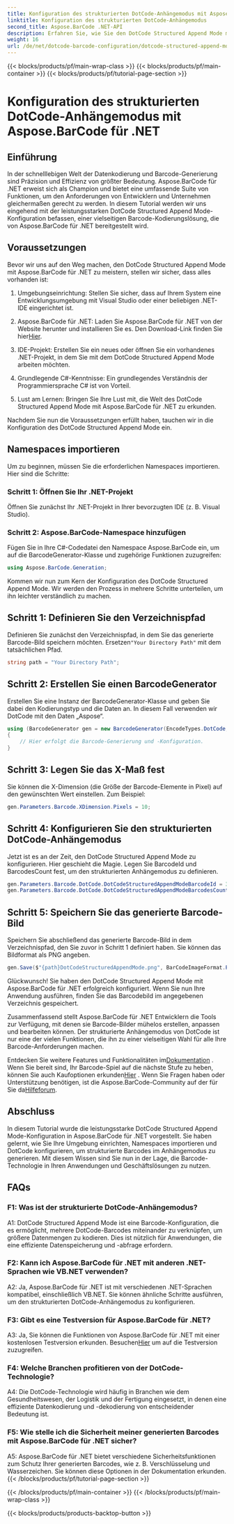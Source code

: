 ```yaml
---
title: Konfiguration des strukturierten DotCode-Anhängemodus mit Aspose.BarCode für .NET
linktitle: Konfiguration des strukturierten DotCode-Anhängemodus
second_title: Aspose.BarCode .NET-API
description: Erfahren Sie, wie Sie den DotCode Structured Append Mode mit Aspose.BarCode für .NET konfigurieren und effiziente Barcodes erstellen.
weight: 16
url: /de/net/dotcode-barcode-configuration/dotcode-structured-append-mode-configuration/
---
```


{{< blocks/products/pf/main-wrap-class >}}
{{< blocks/products/pf/main-container >}}
{{< blocks/products/pf/tutorial-page-section >}}

# Konfiguration des strukturierten DotCode-Anhängemodus mit Aspose.BarCode für .NET

## Einführung

In der schnelllebigen Welt der Datenkodierung und Barcode-Generierung sind Präzision und Effizienz von größter Bedeutung. Aspose.BarCode für .NET erweist sich als Champion und bietet eine umfassende Suite von Funktionen, um den Anforderungen von Entwicklern und Unternehmen gleichermaßen gerecht zu werden. In diesem Tutorial werden wir uns eingehend mit der leistungsstarken DotCode Structured Append Mode-Konfiguration befassen, einer vielseitigen Barcode-Kodierungslösung, die von Aspose.BarCode für .NET bereitgestellt wird.

## Voraussetzungen

Bevor wir uns auf den Weg machen, den DotCode Structured Append Mode mit Aspose.BarCode für .NET zu meistern, stellen wir sicher, dass alles vorhanden ist:

1. Umgebungseinrichtung: Stellen Sie sicher, dass auf Ihrem System eine Entwicklungsumgebung mit Visual Studio oder einer beliebigen .NET-IDE eingerichtet ist.

2.  Aspose.BarCode für .NET: Laden Sie Aspose.BarCode für .NET von der Website herunter und installieren Sie es. Den Download-Link finden Sie hier[Hier](https://releases.aspose.com/barcode/net/).

3. IDE-Projekt: Erstellen Sie ein neues oder öffnen Sie ein vorhandenes .NET-Projekt, in dem Sie mit dem DotCode Structured Append Mode arbeiten möchten.

4. Grundlegende C#-Kenntnisse: Ein grundlegendes Verständnis der Programmiersprache C# ist von Vorteil.

5. Lust am Lernen: Bringen Sie Ihre Lust mit, die Welt des DotCode Structured Append Mode mit Aspose.BarCode für .NET zu erkunden.

Nachdem Sie nun die Voraussetzungen erfüllt haben, tauchen wir in die Konfiguration des DotCode Structured Append Mode ein.

## Namespaces importieren

Um zu beginnen, müssen Sie die erforderlichen Namespaces importieren. Hier sind die Schritte:

### Schritt 1: Öffnen Sie Ihr .NET-Projekt

Öffnen Sie zunächst Ihr .NET-Projekt in Ihrer bevorzugten IDE (z. B. Visual Studio).

### Schritt 2: Aspose.BarCode-Namespace hinzufügen

Fügen Sie in Ihre C#-Codedatei den Namespace Aspose.BarCode ein, um auf die BarcodeGenerator-Klasse und zugehörige Funktionen zuzugreifen:

```csharp
using Aspose.BarCode.Generation;
```

Kommen wir nun zum Kern der Konfiguration des DotCode Structured Append Mode. Wir werden den Prozess in mehrere Schritte unterteilen, um ihn leichter verständlich zu machen.

## Schritt 1: Definieren Sie den Verzeichnispfad

 Definieren Sie zunächst den Verzeichnispfad, in dem Sie das generierte Barcode-Bild speichern möchten. Ersetzen`"Your Directory Path"` mit dem tatsächlichen Pfad.

```csharp
string path = "Your Directory Path";
```

## Schritt 2: Erstellen Sie einen BarcodeGenerator

Erstellen Sie eine Instanz der BarcodeGenerator-Klasse und geben Sie dabei den Kodierungstyp und die Daten an. In diesem Fall verwenden wir DotCode mit den Daten „Aspose“.

```csharp
using (BarcodeGenerator gen = new BarcodeGenerator(EncodeTypes.DotCode, "Aspose"))
{
    // Hier erfolgt die Barcode-Generierung und -Konfiguration.
}
```

## Schritt 3: Legen Sie das X-Maß fest

Sie können die X-Dimension (die Größe der Barcode-Elemente in Pixel) auf den gewünschten Wert einstellen. Zum Beispiel:

```csharp
gen.Parameters.Barcode.XDimension.Pixels = 10;
```

## Schritt 4: Konfigurieren Sie den strukturierten DotCode-Anhängemodus

Jetzt ist es an der Zeit, den DotCode Structured Append Mode zu konfigurieren. Hier geschieht die Magie. Legen Sie BarcodeId und BarcodesCount fest, um den strukturierten Anhängemodus zu definieren.

```csharp
gen.Parameters.Barcode.DotCode.DotCodeStructuredAppendModeBarcodeId = 3;
gen.Parameters.Barcode.DotCode.DotCodeStructuredAppendModeBarcodesCount = 5;
```

## Schritt 5: Speichern Sie das generierte Barcode-Bild

Speichern Sie abschließend das generierte Barcode-Bild in dem Verzeichnispfad, den Sie zuvor in Schritt 1 definiert haben. Sie können das Bildformat als PNG angeben.

```csharp
gen.Save($"{path}DotCodeStructuredAppendMode.png", BarCodeImageFormat.Png);
```

Glückwunsch! Sie haben den DotCode Structured Append Mode mit Aspose.BarCode für .NET erfolgreich konfiguriert. Wenn Sie nun Ihre Anwendung ausführen, finden Sie das Barcodebild im angegebenen Verzeichnis gespeichert.

Zusammenfassend stellt Aspose.BarCode für .NET Entwicklern die Tools zur Verfügung, mit denen sie Barcode-Bilder mühelos erstellen, anpassen und bearbeiten können. Der strukturierte Anhängemodus von DotCode ist nur eine der vielen Funktionen, die ihn zu einer vielseitigen Wahl für alle Ihre Barcode-Anforderungen machen.

 Entdecken Sie weitere Features und Funktionalitäten im[Dokumentation](https://reference.aspose.com/barcode/net/) . Wenn Sie bereit sind, Ihr Barcode-Spiel auf die nächste Stufe zu heben, können Sie auch Kaufoptionen erkunden[Hier](https://purchase.aspose.com/buy) . Wenn Sie Fragen haben oder Unterstützung benötigen, ist die Aspose.BarCode-Community auf der für Sie da[Hilfeforum](https://forum.aspose.com/c/barcode/13).

## Abschluss

In diesem Tutorial wurde die leistungsstarke DotCode Structured Append Mode-Konfiguration in Aspose.BarCode für .NET vorgestellt. Sie haben gelernt, wie Sie Ihre Umgebung einrichten, Namespaces importieren und DotCode konfigurieren, um strukturierte Barcodes im Anhängemodus zu generieren. Mit diesem Wissen sind Sie nun in der Lage, die Barcode-Technologie in Ihren Anwendungen und Geschäftslösungen zu nutzen.

## FAQs

### F1: Was ist der strukturierte DotCode-Anhängemodus?

A1: DotCode Structured Append Mode ist eine Barcode-Konfiguration, die es ermöglicht, mehrere DotCode-Barcodes miteinander zu verknüpfen, um größere Datenmengen zu kodieren. Dies ist nützlich für Anwendungen, die eine effiziente Datenspeicherung und -abfrage erfordern.

### F2: Kann ich Aspose.BarCode für .NET mit anderen .NET-Sprachen wie VB.NET verwenden?

A2: Ja, Aspose.BarCode für .NET ist mit verschiedenen .NET-Sprachen kompatibel, einschließlich VB.NET. Sie können ähnliche Schritte ausführen, um den strukturierten DotCode-Anhängemodus zu konfigurieren.

### F3: Gibt es eine Testversion für Aspose.BarCode für .NET?

A3: Ja, Sie können die Funktionen von Aspose.BarCode für .NET mit einer kostenlosen Testversion erkunden. Besuchen[Hier](https://releases.aspose.com/) um auf die Testversion zuzugreifen.

### F4: Welche Branchen profitieren von der DotCode-Technologie?

A4: Die DotCode-Technologie wird häufig in Branchen wie dem Gesundheitswesen, der Logistik und der Fertigung eingesetzt, in denen eine effiziente Datenkodierung und -dekodierung von entscheidender Bedeutung ist.

### F5: Wie stelle ich die Sicherheit meiner generierten Barcodes mit Aspose.BarCode für .NET sicher?

A5: Aspose.BarCode für .NET bietet verschiedene Sicherheitsfunktionen zum Schutz Ihrer generierten Barcodes, wie z. B. Verschlüsselung und Wasserzeichen. Sie können diese Optionen in der Dokumentation erkunden.
{{< /blocks/products/pf/tutorial-page-section >}}

{{< /blocks/products/pf/main-container >}}
{{< /blocks/products/pf/main-wrap-class >}}

{{< blocks/products/products-backtop-button >}}
